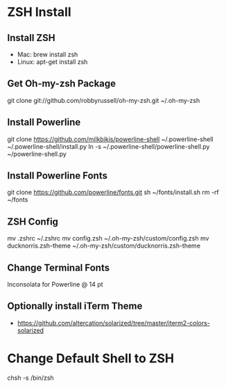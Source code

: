 # ZSH Install

## Install ZSH
* Mac: brew install zsh
* Linux: apt-get install zsh

## Get Oh-my-zsh Package
git clone git://github.com/robbyrussell/oh-my-zsh.git ~/.oh-my-zsh

## Install Powerline
git clone https://github.com/milkbikis/powerline-shell ~/.powerline-shell
~/.powerline-shell/install.py
ln -s ~/.powerline-shell/powerline-shell.py ~/powerline-shell.py

## Install Powerline Fonts
git clone https://github.com/powerline/fonts.git
sh ~/fonts/install.sh
rm -rf ~/fonts

## ZSH Config
mv .zshrc ~/.zshrc
mv config.zsh ~/.oh-my-zsh/custom/config.zsh
mv ducknorris.zsh-theme ~/.oh-my-zsh/custom/ducknorris.zsh-theme

## Change Terminal Fonts
Inconsolata for Powerline @ 14 pt

## Optionally install iTerm Theme
* https://github.com/altercation/solarized/tree/master/iterm2-colors-solarized

# Change Default Shell to ZSH
chsh -s /bin/zsh